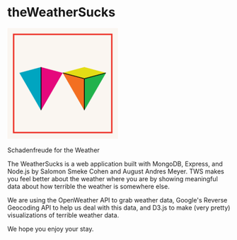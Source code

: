 # theWeatherSucks

<img src="https://raw.githubusercontent.com/SalomonSmeke/theWeatherSucks/master/assets/Icons/Icon.png" width="250"/>

Schadenfreude for the Weather

The WeatherSucks is a web application built with MongoDB, Express, and Node.js by Salomon Smeke Cohen and August Andres Meyer. TWS makes you feel better about the weather where you are by showing meaningful data about how terrible the weather is somewhere else.

We are using the OpenWeather API to grab weather data, Google's Reverse Geocoding API to help us deal with this data, and D3.js to make (very pretty) visualizations of terrible weather data.

We hope you enjoy your stay.
